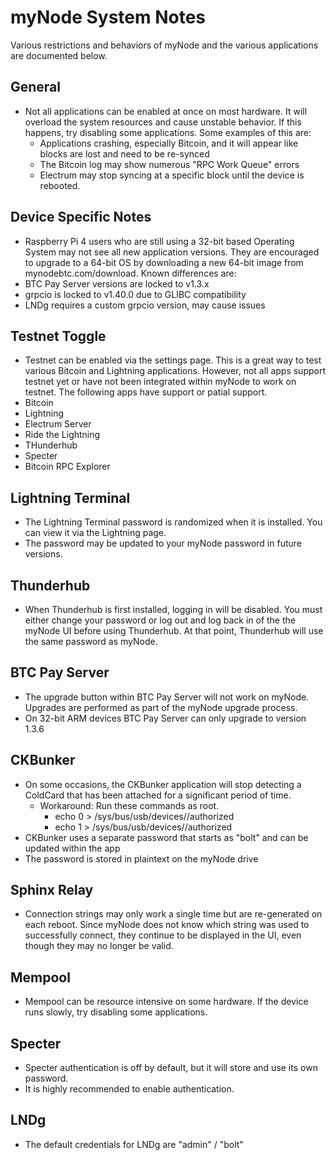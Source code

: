 # myNode System Notes

Various restrictions and behaviors of myNode and the various applications are documented below.

## General
- Not all applications can be enabled at once on most hardware. It will overload the system resources and cause unstable
behavior. If this happens, try disabling some applications. Some examples of this are:
  - Applications crashing, especially Bitcoin, and it will appear like blocks are lost and need to be re-synced
  - The Bitcoin log may show numerous "RPC Work Queue" errors
  - Electrum may stop syncing at a specific block until the device is rebooted.

## Device Specific Notes
- Raspberry Pi 4 users who are still using a 32-bit based Operating System may not see all new application versions. They are encouraged to upgrade to a 64-bit OS by downloading a new 64-bit image from mynodebtc.com/download. Known
differences are:
 - BTC Pay Server versions are locked to v1.3.x
 - grpcio is locked to v1.40.0 due to GLIBC compatibility
 - LNDg requires a custom grpcio version, may cause issues

## Testnet Toggle
- Testnet can be enabled via the settings page. This is a great way to test various Bitcoin and Lightning applications. However, not all apps support testnet yet or have not been integrated within myNode to work on testnet. The following apps
have support or patial support.
 - Bitcoin
 - Lightning
 - Electrum Server
 - Ride the Lightning
 - THunderhub
 - Specter
 - Bitcoin RPC Explorer

## Lightning Terminal

- The Lightning Terminal password is randomized when it is installed. You can view it via the Lightning page.
- The password may be updated to your myNode password in future versions.

## Thunderhub

- When Thunderhub is first installed, logging in will be disabled. You must either change your password or log out and log back in of the the myNode UI before using Thunderhub. At that point, Thunderhub will use the same password as myNode.

## BTC Pay Server

- The upgrade button within BTC Pay Server will not work on myNode. Upgrades are performed as part of the myNode upgrade process.
- On 32-bit ARM devices BTC Pay Server can only upgrade to version 1.3.6

## CKBunker

- On some occasions, the CKBunker application will stop detecting a ColdCard that has been attached for a significant period of time.
  - Workaround: Run these commands as root.
    - echo 0 > /sys/bus/usb/devices/<coldcard device>/authorized
    - echo 1 > /sys/bus/usb/devices/<coldcard device>/authorized
- CKBunker uses a separate password that starts as "bolt" and can be updated within the app
- The password is stored in plaintext on the myNode drive

## Sphinx Relay

- Connection strings may only work a single time but are re-generated on each reboot. Since myNode does not know which string was used to successfully connect, they continue to be displayed in the UI, even though they may no longer be valid.

## Mempool

- Mempool can be resource intensive on some hardware. If the device runs slowly, try disabling some applications.

## Specter

- Specter authentication is off by default, but it will store and use its own password.
- It is highly recommended to enable authentication.

## LNDg

- The default credentials for LNDg are "admin" / "bolt"